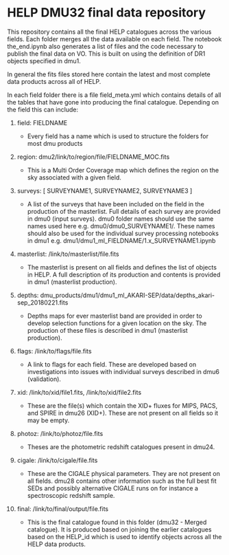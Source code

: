 HELP DMU32 final data repository
===========================

This repository contains all the final HELP catalogues across the various fields. Each folder merges all the data available on each field. The notebook the_end.ipynb also generates a list of files and the code necessary to publish the final data on VO. This is built on using the definition of DR1 objects specified in dmu1.

In general the fits files stored here contain the latest and most complete data products across all of HELP.

In each field folder there is a file field_meta.yml which contains details of all the tables that have gone into producing the final catalogue. Depending on the field this can include:

1. field: FIELDNAME
    * Every field has a name which is used to structure the folders for most dmu products

2. region: dmu2/link/to/region/file/FIELDNAME_MOC.fits
    * This is a Multi Order Coverage map which defines the region on the sky associated with a given field.

3. surveys: [ SURVEYNAME1, SURVEYNAME2, SURVEYNAME3 ]
    * A list of the surveys that have been included on the field in the production of the masterlist. Full details of each survey are provided in dmu0 (input surveys). dmu0 folder names should use the same names used here e.g. dmu0/dmu0_SURVEYNAME1/. These names should also be used for the individual survey processing notebooks in dmu1 e.g. dmu1/dmu1_ml_FIELDNAME/1.x_SURVEYNAME1.ipynb

4. masterlist: /link/to/masterlist/file.fits
    * The masterlist is present on all fields and defines the list of objects in HELP. A full description of its production and contents is provided in dmu1 (masterlist production).

5. depths: dmu_products/dmu1/dmu1_ml_AKARI-SEP/data/depths_akari-sep_20180221.fits
    * Depths maps for ever masterlist band are provided in order to develop selection functions for a given location on the sky. The production of these files is described in dmu1 (masterlist production).

6. flags: /link/to/flags/file.fits
    * A link to flags for each field. These are developed based on investigations into issues with individual surveys described in dmu6 (validation).

7. xid: /link/to/xid/file1.fits, /link/to/xid/file2.fits
    * These are the file(s) which contain the XID+ fluxes for MIPS, PACS, and SPIRE in dmu26 (XID+). These are not present on all fields so it may be empty.

8. photoz: /link/to/photoz/file.fits
    * Theses are the photometric redshift catalogues present in dmu24.

9. cigale: /link/to/cigale/file.fits
    * These are the CIGALE physical parameters. They are not present on all fields. dmu28 contains other information such as the full best fit SEDs and possibly alternative CIGALE runs on for instance a spectroscopic redshift sample.

10. final: /link/to/final/output/file.fits
    * This is the final catalogue found in this folder (dmu32 - Merged catalogue). It is produced based on joining the earlier catalogues based on the HELP_id which is used to identify objects across all the HELP data products.